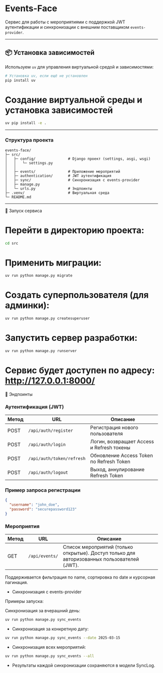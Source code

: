 # Events-Face

Сервис для работы с мероприятиями с поддержкой JWT аутентификации и синхронизации с внешним поставщиком `events-provider`.

---

## 📦 Установка зависимостей

Используем `uv` для управления виртуальной средой и зависимостями:

```bash
# Установка uv, если ещё не установлен
pip install uv
```

# Создание виртуальной среды и установка зависимостей
```bash
uv pip install -e .
```
---

### Структура проекта
```
events-face/
├─ src/
│   ├─ config/               # Django проект (settings, asgi, wsgi)
│   │   └─ settings.py
│   │
│   ├─ events/               # Приложение мероприятий
│   ├─ authentication/       # JWT аутентификация
│   ├─ sync/                 # Синхронизация с events-provider
│   ├─ manage.py
│   └─ urls.py               # Эндпоинты
├─ .venv/                    # Виртуальная среда
└─ README.md
```

---

🚀 Запуск сервиса

# Перейти в директорию проекта:
```bash
cd src
```

# Применить миграции:
```bash
uv run python manage.py migrate
```


# Создать суперпользователя (для админки):
```bash
uv run python manage.py createsuperuser
```


# Запустить сервер разработки:
```bash
uv run python manage.py runserver
```

# Сервис будет доступен по адресу: http://127.0.0.1:8000/

🔑 Эндпоинты
### Аутентификация (JWT)

| Метод | URL                     | Описание                                   |
|-------|--------------------------|--------------------------------------------|
| POST  | `/api/auth/register`     | Регистрация нового пользователя            |
| POST  | `/api/auth/login`        | Логин, возвращает Access и Refresh токены  |
| POST  | `/api/auth/token/refresh`| Обновление Access Token по Refresh Token   |
| POST  | `/api/auth/logout`       | Выход, аннулирование Refresh Token         |


### Пример запроса регистрации

```json
{
  "username": "john_doe",
  "password": "securepassword123"
}
```
### Мероприятия
| Метод | URL            | Описание                                                                                    |
| ----- | -------------- | ------------------------------------------------------------------------------------------- |
| GET   | `/api/events/` | Список мероприятий (только открытые). Доступ только для авторизованных пользователей (JWT). |


Поддерживается фильтрация по name, сортировка по date и курсорная пагинация.

- Синхронизация с events-provider

Примеры запуска:

Синхронизация за вчерашний день:
```bash
uv run python manage.py sync_events
```

- Синхронизация за конкретную дату:

```bash
uv run python manage.py sync_events --date 2025-03-15
```


- Синхронизация всех мероприятий:
```bash
uv run python manage.py sync_events --all
```


- Результаты каждой синхронизации сохраняются в модели SyncLog.

